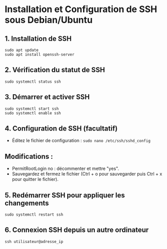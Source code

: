 # Installation et Configuration de SSH sous Debian/Ubuntu

## 1. Installation de SSH
``sudo apt update``<br>
``sudo apt install openssh-server``

## 2. Vérification du statut de SSH
``sudo systemctl status ssh``

## 3. Démarrer et activer SSH
``sudo systemctl start ssh``<br>
``sudo systemctl enable ssh``

## 4. Configuration de SSH (facultatif)
- Éditez le fichier de configuration :
  ``sudo nano /etc/ssh/sshd_config``
  
## Modifications :
- PermitRootLogin no : décommenter et mettre "yes".
- Sauvegardez et fermez le fichier (Ctrl + o pour sauvegarder puis Ctrl + x pour quitter le fichier).

## 5. Redémarrer SSH pour appliquer les changements
``sudo systemctl restart ssh``

## 6. Connexion SSH depuis un autre ordinateur
``ssh utilisateur@adresse_ip``
